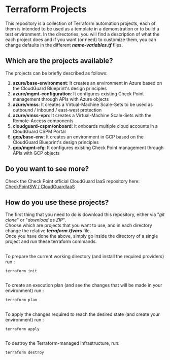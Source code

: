 # Terraform Projects
This repository is a collection of Terraform automation projects, each of them is intended to be used as a template in a demonstration or to build a test environment.  In the directories, you will find a description of what the each project does and if you want (or need) to customize them, you can change defaults in the different __*name-variables.tf*__ files. 

## Which are the projects available?
The projects can be briefly described as follows:
1. **azure/base-environment**: It creates an environment in Azure based on the CloudGuard Blueprint's design principles
2. **azure/mgmt-configuration**: It configures existing Check Point management through APIs with Azure objects
3. **azure/vmss**: It creates a Virtual-Machine Scale-Sets to be used as outbound / inbound / east-west protection
4. **azure/vmss-vpn**: It creates a Virtual-Machine Scale-Sets with the Remote-Access components
5. **cloudguard-cspm/onboard**: It onboards multiple cloud accounts in a CloudGuard CSPM Portal
6. **gcp/base-env**: It creates an environment in GCP based on the CloudGuard Blueprint's design principles
7. **gcp/mgmt-cfg**: It configures existing Check Point management through APIs with GCP objects

## Do you want to see more? 
Check the Check Point official CloudGuard IaaS repository here: [CheckPointSW / CloudGuardIaaS](https://github.com/CheckPointSW/CloudGuardIaaS)

## How do you use these projects?
The first thing that you need to do is download this repository, either via "*git clone*" or "*download as ZIP*".  
Choose which are projects that you want to use, and in each directory change the relative __*terraform.tfvars*__ file.   
Once you have done the above, simply go inside the directory of a single project and run these terraform commands.

##
To prepare the current working directory (and install the required providers) run :
```hcl
terraform init 
```
##
To create an execution plan (and see the changes that will be made in your environment) run :
```hcl
terraform plan
``` 
##
To apply the changes required to reach the desired state (and create your environment) run :
```hcl
terraform apply
```
## 
To destroy the Terraform-managed infrastructure, run:
```hcl
terraform destroy
```